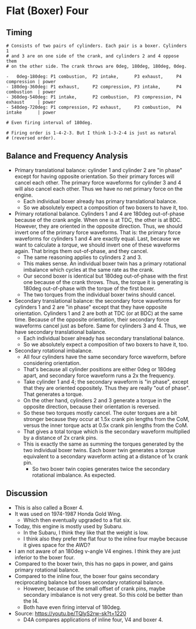 # Flat (Boxer) Four

## Timing

```
# Consists of two pairs of cylinders. Each pair is a boxer. Cylinders 1
# and 3 are on one side of the crank, and cylinders 2 and 4 oppose them
# on the other side. The crank throws are 0deg, 180deg, 180deg, 0deg.

-   0deg-180deg: P1 combustion,  P2 intake,      P3 exhaust,     P4 compression | power
- 180deg-360deg: P1 exhaust,     P2 compression, P3 intake,      P4 combustion  | power
- 360deg-540deg: P1 intake,      P2 combustion,  P3 compression, P4 exhaust     | power
- 540deg-720deg: P1 compression, P2 exhaust,     P3 combustion,  P4 intake      | power

# Even firing interval of 180deg.

# Firing order is 1-4-2-3. But I think 1-3-2-4 is just as natural
# (reversed order).
```

## Balance and Frequency Analysis

- Primary translational balance: cylinder 1 and cylinder 2 are "in
  phase" except for having opposite orientation. So their primary forces
  will cancel each other. The primary force waveforms for cylinder 3 and
  4 will also cancel each other. Thus we have no net primary force on
  the engine.
  - Each individual boxer already has primary translational balance.
  - So we absolutely expect a composition of two boxers to have it, too.
- Primary rotational balance. Cylinders 1 and 4 are 180deg out-of-phase
  because of the crank angle. When one is at TDC, the other is at BDC.
  However, they are oriented in the opposite direction. Thus, we should
  invert one of the primary force waveforms. That is: the primary force
  waveforms for cylinders 1 and 4 are exactly equal. Last, because we
  want to calculate a _torque_, we should invert one of these waveforms
  again. That brings them out-of-phase, and they cancel.
  - The same reasoning applies to cylinders 2 and 3.
  - This makes sense. An individual boxer twin has a primary rotational
    imbalance which cycles at the same rate as the crank.
  - Our second boxer is identical but 180deg out-of-phase with the first
    one because of the crank throws. Thus, the torque it is generating
    is 180deg out-of-phase with the torque of the first boxer.
  - The two torques from the individual boxer twins should cancel.
- Secondary translational balance: the secondary force waveforms for
  cylinders 1 and 2 are "in phase" except that they have opposite
  orientation. Cylinders 1 and 2 are both at TDC (or at BDC) at the same
  time. Because of the opposite orientation, their secondary force
  waveforms cancel just as before. Same for cylinders 3 and 4. Thus, we
  have secondary translational balance.
  - Each individual boxer already has secondary translational balance.
  - So we absolutely expect a composition of two boxers to have it, too.
- Secondary rotational imbalance.
  - All four cylinders have the same secondary force waveform, before
    considering orientation.
  - That's because all cylinder positions are either 0deg or 180deg
    apart, and secondary force waveform runs a 2x the frequency.
  - Take cylinder 1 and 4; the secondary waveform is "in phase", except
    that they are oriented oppositely. Thus they are really "out of
    phase". That generates a torque.
  - On the other hand, cylinders 2 and 3 generate a torque in the
    opposite direction, because their orientation is reversed.
  - So these two torques mostly cancel. The outer torques are a bit
    stronger because they occur at 1.5x crank pin lengths from the CoM,
    versus the inner torque acts at 0.5x crank pin lengths from the CoM.
  - That gives a total torque which is the secondary waveform multiplied
    by a distance of 2x crank pins.
  - This is exactly the same as summing the torques generated by the two
    individual boxer twins. Each boxer twin generates a torque
    equivalent to a secondary waveform acting at a distance of 1x crank
    pin.
    - So two boxer twin copies generates twice the secondary rotational
      imbalance. As expected.

## Discussion

- This is also called a Boxer 4.
- It was used on 1974-1987 Honda Gold Wing.
  - Which then eventually upgraded to a flat six.
- Today, this engine is mostly used by Subaru.
  - In the Subaru, I think they like that the weight is low.
  - I think also they prefer the flat four to the inline four maybe
    because it gives space for the AWD?
- I am not aware of an 180deg v-angle V4 engines. I think they are just
  inferior to the boxer four.
- Compared to the boxer twin, this has no gaps in power, and gains
  primary rotational balance.
- Compared to the inline four, the boxer four gains secondary
  reciprocating balance but loses secondary rotational balance.
  - However, because of the small offset of crank pins, maybe secondary
    imbalance is not very great. So this cold be better than the I4.
  - Both have even firing interval of 180deg.
- Source: https://youtu.be/TQlyS2rw-sk?t=1220
  - D4A compares applications of inline four, V4 and boxer 4.
